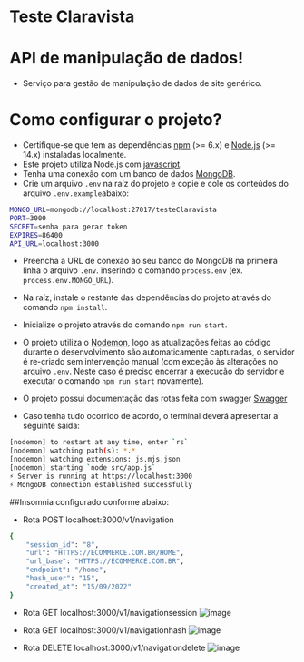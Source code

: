 ﻿# Teste Claravista

# API de manipulação de dados!

- Serviço para gestão de manipulação de dados de site genérico.

# Como configurar o projeto?

- Certifique-se que tem as dependências [npm](https://www.npmjs.com/) (>= 6.x) e [Node.js](https://nodejs.org/) (>= 14.x) instaladas localmente.
- Este projeto utiliza Node.js com [javascript](https://www.javascript.com/).
- Tenha uma conexão com um banco de dados [MongoDB](https://www.mongodb.com/).
- Crie um arquivo `.env` na raíz do projeto e copie e cole os conteúdos do arquivo `.env.example`abaixo:
```sh
MONGO_URL=mongodb://localhost:27017/testeClaravista
PORT=3000
SECRET=senha para gerar token
EXPIRES=86400
API_URL=localhost:3000
```

- Preencha a URL de conexão ao seu banco do MongoDB na primeira linha o arquivo `.env`.
          inserindo o comando `process.env` (ex. `process.env.MONGO_URL`).

- Na raíz, instale o restante das dependências do projeto através do comando `npm install`.

- Inicialize o projeto através do comando `npm run start`.

- O projeto utiliza o [Nodemon](https://nodemon.io/), logo as atualizações feitas ao código durante o desenvolvimento são automaticamente capturadas, o servidor é re-criado sem intervenção manual (com exceção às alterações no arquivo `.env`. Neste caso é preciso encerrar a execução do servidor e executar o comando `npm run start` novamente).

- O projeto possui documentação das rotas feita com swagger [Swagger](http://localhost:3000/documents/)

- Caso tenha tudo ocorrido de acordo, o terminal deverá apresentar a seguinte saída:
```sh
[nodemon] to restart at any time, enter `rs`
[nodemon] watching path(s): *.*
[nodemon] watching extensions: js,mjs,json
[nodemon] starting `node src/app.js`
⚡️ Server is running at https://localhost:3000
⚡️ MongoDB connection established successfully
```

##Insomnia configurado conforme abaixo:

- Rota POST localhost:3000/v1/navigation
```sh
{
	"session_id": "8",
	"url": "HTTPS://ECOMMERCE.COM.BR/HOME",
	"url_base": "HTTPS://ECOMMERCE.COM.BR",
	"endpoint": "/home",
	"hash_user": "15",
	"created_at": "15/09/2022"	
}
```
- Rota GET localhost:3000/v1/navigationsession
![image](https://user-images.githubusercontent.com/87788394/190690802-3452ffb7-7365-4ac6-8a28-84deeeceaa7b.png)


- Rota GET localhost:3000/v1/navigationhash
![image](https://user-images.githubusercontent.com/87788394/190690923-325b4fff-af8a-4df1-8d12-375e61098f61.png)

- Rota DELETE localhost:3000/v1/navigationdelete
![image](https://user-images.githubusercontent.com/87788394/190691054-e314ff74-b0e4-4aad-8433-4aff774a0127.png)



